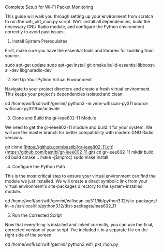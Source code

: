 Complete Setup for Wi-Fi Packet Monitoring

This guide will walk you through setting up your environment from scratch to run the wifi_pkt_mon.py script. We'll install all dependencies, build the necessary GNU Radio module, and configure the Python environment correctly to avoid past issues.
1. Install System Prerequisites

First, make sure you have the essential tools and libraries for building from source.

sudo apt-get update
sudo apt-get install git cmake build-essential libboost-all-dev libgnuradio-dev

2. Set Up Your Python Virtual Environment

Navigate to your project directory and create a fresh virtual environment. This keeps your project's dependencies isolated and clean.

cd /home/wofl/sdr/wifi/gemini/
python3 -m venv wifiscan-py311
source wifiscan-py311/bin/activate

3. Clone and Build the gr-ieee802-11 Module

We need to get the gr-ieee802-11 module and build it for your system. We will use the master branch for better compatibility with modern GNU Radio versions.

git clone [https://github.com/bastibl/gr-ieee802-11.git](https://github.com/bastibl/gr-ieee802-11.git)
cd gr-ieee802-11
mkdir build
cd build
cmake ..
make -j$(nproc)
sudo make install

4. Configure the Python Path

This is the most critical step to ensure your virtual environment can find the module we just installed. We will create a direct symbolic link from your virtual environment's site-packages directory to the system-installed module.

cd /home/wofl/sdr/wifi/gemini/wifiscan-py311/lib/python3.12/site-packages/
ln -s /usr/local/lib/python3.12/dist-packages/ieee802_11

5. Run the Corrected Script

Now that everything is installed and linked correctly, you can use the final, corrected version of your script. I've included it in a separate file on the right side of the screen.

cd /home/wofl/sdr/wifi/gemini/
python3 wifi_pkt_mon.py
